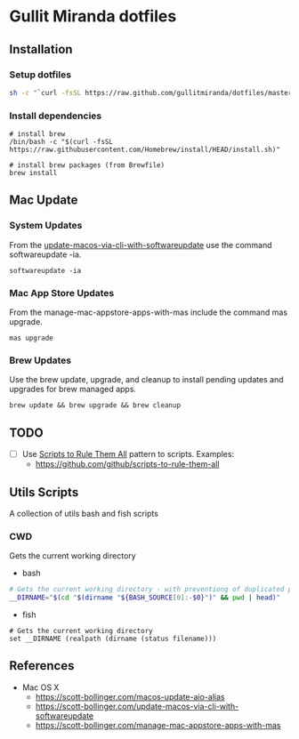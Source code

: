 # Gullit Miranda dotfiles

## Installation

### Setup dotfiles

```bash
sh -c "`curl -fsSL https://raw.github.com/gullitmiranda/dotfiles/master/install.sh`"
```

### Install dependencies

```shell
# install brew
/bin/bash -c "$(curl -fsSL https://raw.githubusercontent.com/Homebrew/install/HEAD/install.sh)"

# install brew packages (from Brewfile)
brew install
```

## Mac Update

### System Updates

From the [update-macos-via-cli-with-softwareupdate](https://scott-bollinger.com/update-macos-via-cli-with-softwareupdate) use the command softwareupdate -ia.

```shell
softwareupdate -ia
```

### Mac App Store Updates

From the manage-mac-appstore-apps-with-mas include the command mas upgrade.

```shell
mas upgrade
```

### Brew Updates

Use the brew update, upgrade, and cleanup to install pending updates and upgrades for brew managed apps.

```shell
brew update && brew upgrade && brew cleanup
```

## TODO

- [ ] Use [Scripts to Rule Them All](https://github.blog/2015-06-30-scripts-to-rule-them-all/) pattern to scripts. Examples:
  - <https://github.com/github/scripts-to-rule-them-all>

## Utils Scripts

A collection of utils bash and fish scripts

### CWD

Gets the current working directory

- bash

```bash
# Gets the current working directory - with preventiong of duplicated pwd)
__DIRNAME="$(cd "$(dirname "${BASH_SOURCE[0]:-$0}")" && pwd | head)"
```

- fish

```fish
# Gets the current working directory
set __DIRNAME (realpath (dirname (status filename)))
```

## References

- Mac OS X
  - <https://scott-bollinger.com/macos-update-aio-alias>
  - <https://scott-bollinger.com/update-macos-via-cli-with-softwareupdate>
  - <https://scott-bollinger.com/manage-mac-appstore-apps-with-mas>
